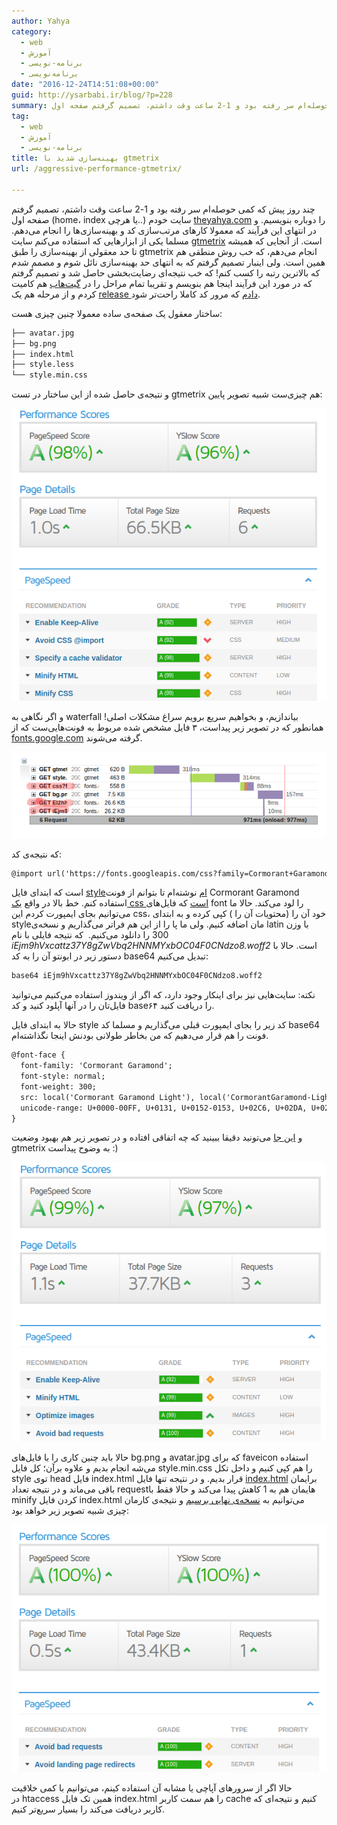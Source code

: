 ```yaml
---
author: Yahya
category:
  - web
  - آموزش
  - برنامه-نویسی
  - برنامه‌نویسی
date: "2016-12-24T14:51:08+00:00"
guid: http://ysarbabi.ir/blog/?p=228
summary: چند روز پیش که کمی حوصله‌ام سر رفته بود و 1-2 ساعت وقت داشتم، تصمیم گرفتم صفحه اول (home، index یا هرچی..) سایت خودم [theyahya.com](http://theyahya.com/) را دوباره بنویسیم. و در انتهای این فرآیند که معمولا کارهای مرتب‌سازی کد و بهینه‌سازی‌ها را انجام می‌دهم. مسلما یکی از ابزارهایی که استفاده می‌کنم سایت [gtmetrix](https://gtmetrix.com/) است. از آنجایی که همیشه تا حد معقولی از بهینه‌سازی را طبق gtmetrix انجام می‌دهم، که خب روش منطقی هم همین است. ولی اینبار تصمیم گرفتم که به انتهای حد بهینه‌سازی نائل شوم و مصمم شدم که بالاترین رتبه را کسب کنم!‌ که خب نتیجه‌ای رضایت‌بخشی حاصل شد و تصمیم گرفتم که در مورد این فرآیند اینجا هم بنویسم و تقریبا تمام مراحل را در [گیت‌هاب](https://github.com/theyahya/aggressive-performance-gtmetrix) هم کامیت کردم و از مرحله هم یک [release دادم](https://github.com/theyahya/aggressive-performance-gtmetrix/releases) که مرور کد کاملا راحت‌تر شود.
tag:
  - web
  - آموزش
  - برنامه-نویسی
title: بهینه‌سازی شدید با gtmetrix
url: /aggressive-performance-gtmetrix/

---
```

چند روز پیش که کمی حوصله‌ام سر رفته بود و 1-2 ساعت وقت داشتم، تصمیم گرفتم صفحه اول (home، index یا هرچی..) سایت خودم [theyahya.com](http://theyahya.com/) را دوباره بنویسیم. و در انتهای این فرآیند که معمولا کارهای مرتب‌سازی کد و بهینه‌سازی‌ها را انجام می‌دهم. مسلما یکی از ابزارهایی که استفاده می‌کنم سایت [gtmetrix](https://gtmetrix.com/) است. از آنجایی که همیشه تا حد معقولی از بهینه‌سازی را طبق gtmetrix انجام می‌دهم، که خب روش منطقی هم همین است. ولی اینبار تصمیم گرفتم که به انتهای حد بهینه‌سازی نائل شوم و مصمم شدم که بالاترین رتبه را کسب کنم!‌ که خب نتیجه‌ای رضایت‌بخشی حاصل شد و تصمیم گرفتم که در مورد این فرآیند اینجا هم بنویسم و تقریبا تمام مراحل را در [گیت‌هاب](https://github.com/theyahya/aggressive-performance-gtmetrix) هم کامیت کردم و از مرحله هم یک [release دادم](https://github.com/theyahya/aggressive-performance-gtmetrix/releases) که مرور کد کاملا راحت‌تر شود.

ساختار معقول یک صفحه‌ی ساده معمولا چنین چیزی هست:

```default
├── avatar.jpg
├── bg.png
├── index.html
├── style.less
└── style.min.css

```

و نتیجه‌ی حاصل شده از این ساختار در تست gtmetrix هم چیزی‌ست شبیه تصویر پایین:

[![](/wp-content/uploads/2016/12/gtmetrix_v1_0_0.png)](/blog/wp-content/uploads/2016/12/gtmetrix_v1_0_0.png)

و اگر نگاهی به waterfall بیاندازیم، و بخواهیم سریع برویم سراغ مشکلات اصلی! همانطور که در تصویر زیر پیداست، ۳ فایل مشخص شده مربوط به فونت‌هایی‌ست که از [fonts.google.com](https://fonts.google.com/) گرفته می‌شوند.

[![](/wp-content/uploads/2016/12/waterfall_v1_0_0.png)](/blog/wp-content/uploads/2016/12/waterfall_v1_0_0.png)

که نتیجه‌ی کد:

```default
@import url('https://fonts.googleapis.com/css?family=Cormorant+Garamond:300,400');
```

است که ابتدای فایل [styleام](https://github.com/theyahya/aggressive-performance-gtmetrix/blob/247baba638061b27b3d886b101753a6e16046e91/style.less) نوشته‌ام تا بتوانم از فونت Cormorant Garamond استفاده کنم. خط بالا در واقع [یک css است](https://fonts.googleapis.com/css?family=Cormorant+Garamond:300,400) که فایل‌های font را لود می‌کند. حالا ما می‌توانیم بجای ایمپورت کردم این css، خود آن را (محتویات آن را ) کپی کرده و به ابتدای styleمان اضافه کنیم. ولی ما پا را از این هم فراتر می‌گذاریم و نسخه‌ی latin با وزن 300 را دانلود می‌کنیم.  که نتیجه فایلی با نام _iEjm9hVxcattz37Y8gZwVbq2HNNMYxbOC04F0CNdzo8.woff2_ است. حالا با دستور زیر در ابونتو آن را به کد base64 تبدیل می‌کنیم:

```default
base64 iEjm9hVxcattz37Y8gZwVbq2HNNMYxbOC04F0CNdzo8.woff2
```

نکته: سایت‌هایی نیز برای اینکار وجود دارد، که اگر از ویندوز استفاده می‌کنیم می‌توانید فایل‌تان را در آنها آپلود کنید و کد base۶۴ را دریافت کنید.

حالا به ابتدای فایل style کد زیر را بجای ایمپورت قبلی می‌گذاریم و مسلما کد base64 فونت را هم قرار می‌دهیم که من بخاطر طولانی بودنش اینجا نگذاشته‌ام.

```default
@font-face {
  font-family: 'Cormorant Garamond';
  font-style: normal;
  font-weight: 300;
  src: local('Cormorant Garamond Light'), local('CormorantGaramond-Light'), url(data:application/x-font-woff;charset=utf-8;base64,محل کد base64) format('woff2');
  unicode-range: U+0000-00FF, U+0131, U+0152-0153, U+02C6, U+02DA, U+02DC, U+2000-206F, U+2074, U+20AC, U+2212, U+2215, U+E0FF, U+EFFD, U+F000;
}
```

و [این جا](https://github.com/theyahya/aggressive-performance-gtmetrix/commit/5c03818d9b076afc1cf34a579b6d9793c469412a) می‌تونید دقیقا ببینید که چه اتفاقی افتاده و در تصویر زیر هم بهبود وضعیت gtmetrix به وضوح پیداست :)

[![](/wp-content/uploads/2016/12/gtmetrix_v2_0_0.png)](/blog/wp-content/uploads/2016/12/gtmetrix_v2_0_0.png)

حالا باید چنین کاری را با فایل‌های bg.png و avatar.jpg که برای faveicon استفاده می‌شه انجام بدیم و علاوه برآن؛ کل فایل style.min.css را هم کپی کنیم و داخل تکل style توی head فایل index.html قرار بدیم. و در نتیجه تنها فایل [index.html](https://github.com/theyahya/aggressive-performance-gtmetrix/blob/d848544542651b19435020953cd5c8cb3c81dbd9/index.html) برایمان باقی می‌ماند و در نتیجه تعداد requestهایمان هم به 1 کاهش پیدا می‌کند و حالا فقط با minify کردن فایل index.html می‌توانیم به [نسخه‌ی نهایی برسیم](https://github.com/theyahya/aggressive-performance-gtmetrix) و نتیجه‌ی کارمان چیزی شبیه تصویر زیر خواهد بود:

[![](/wp-content/uploads/2016/12/gtmetrix_v5_0_0.png)](/blog/wp-content/uploads/2016/12/gtmetrix_v5_0_0.png)

حالا اگر از سرور‌های آپاچی یا مشابه آن استفاده کینم، می‌توانیم با کمی خلاقیت در htaccess همین تک فایل index.html را هم سمت کاربر cache کنیم و نتیجه‌ای که کاربر دریافت می‌کند را بسیار سریع‌تر کنیم.
